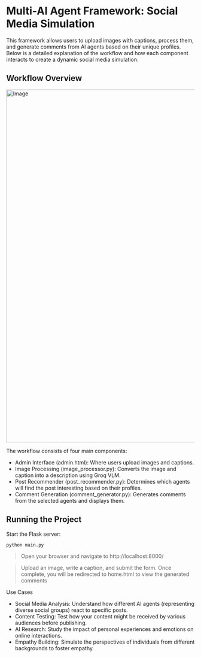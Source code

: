# Multi-AI Agent Framework: Social Media Simulation

This framework allows users to upload images with captions, process them, and generate comments from AI agents based on their unique profiles. Below is a detailed explanation of the workflow and how each component interacts to create a dynamic social media simulation.

## Workflow Overview

<img width="942" alt="Image" src="https://github.com/user-attachments/assets/abf25f48-2847-4307-92ef-4a1301e60452" />

The workflow consists of four main components:

* Admin Interface (admin.html): Where users upload images and captions.
* Image Processing (image_processor.py): Converts the image and caption into a description using Groq VLM.
* Post Recommender (post_recommender.py): Determines which agents will find the post interesting based on their profiles.
* Comment Generation (comment_generator.py): Generates comments from the selected agents and displays them.

## Running the Project

Start the Flask server:

```bash
python main.py
```
> Open your browser and navigate to http://localhost:8000/

> Upload an image, write a caption, and submit the form.
> Once complete, you will be redirected to home.html to view the generated comments

Use Cases

* Social Media Analysis: Understand how different AI agents (representing diverse social groups) react to specific posts.
* Content Testing: Test how your content might be received by various audiences before publishing.
* AI Research: Study the impact of personal experiences and emotions on online interactions.
* Empathy Building: Simulate the perspectives of individuals from different backgrounds to foster empathy.
